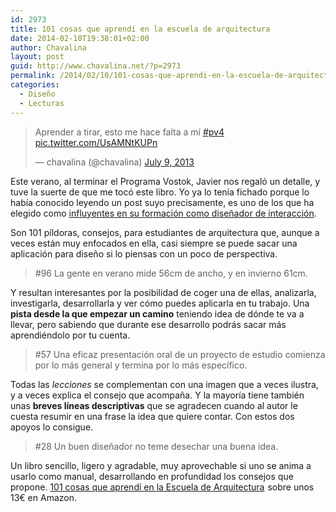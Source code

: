 ```yaml
---
id: 2973
title: 101 cosas que aprendí en la escuela de arquitectura
date: 2014-02-10T19:38:01+02:00
author: Chavalina
layout: post
guid: http://www.chavalina.net/?p=2973
permalink: /2014/02/10/101-cosas-que-aprendi-en-la-escuela-de-arquitectura/
categories:
  - Diseño
  - Lecturas
---
```


<blockquote class="twitter-tweet" lang="en"><p>Aprender a tirar, esto me hace falta a mí <a href="https://twitter.com/search?q=%23pv4&amp;src=hash">#pv4</a> <a href="http://t.co/UsAMNtKUPn">pic.twitter.com/UsAMNtKUPn</a></p>&mdash; chavalina (@chavalina) <a href="https://twitter.com/chavalina/statuses/354679351951892480">July 9, 2013</a></blockquote>
<script async src="//platform.twitter.com/widgets.js" charset="utf-8"></script>

Este verano, al terminar el Programa Vostok, Javier nos regaló un detalle, y tuve la suerte de que me tocó este libro. Yo ya lo tenía fichado porque lo había conocido leyendo un post suyo precisamente, es uno de los que ha elegido como <a title="26 books that shaped me as an interaction designer - Javier Cañada" href="http://www.vostokstudio.com/blog/2011/01/the-26-books-that-made-me-an-interaction-designer/" target="_blank">influyentes en su formación como diseñador de interacción</a>.

Son 101 píldoras, consejos, para estudiantes de arquitectura que, aunque a veces están muy enfocados en ella, casi siempre se puede sacar una aplicación para diseño si lo piensas con un poco de perspectiva.

> #96 La gente en verano mide 56cm de ancho, y en invierno 61cm.

Y resultan interesantes por la posibilidad de coger una de ellas, analizarla, investigarla, desarrollarla y ver cómo puedes aplicarla en tu trabajo. Una **pista desde la que empezar un camino** teniendo idea de dónde te va a llevar, pero sabiendo que durante ese desarrollo podrás sacar más aprendiéndolo por tu cuenta.

> #57 Una eficaz presentación oral de un proyecto de estudio comienza por lo más general y termina por lo más específico.

Todas las _lecciones_ se complementan con una imagen que a veces ilustra, y a veces explica el consejo que acompaña. Y la mayoría tiene también unas **breves líneas descriptivas** que se agradecen cuando al autor le cuesta resumir en una frase la idea que quiere contar. Con estos dos apoyos lo consigue.

> #28 Un buen diseñador no teme desechar una buena idea.

Un libro sencillo, ligero y agradable, muy aprovechable si uno se anima a usarlo como manual, desarrollando en profundidad los consejos que propone. [101 cosas que aprendí en la Escuela de Arquitectura](http://www.amazon.es/gp/product/8415289219/ref=as_li_ss_tl?ie=UTF8&camp=3626&creative=24822&creativeASIN=8415289219&linkCode=as2&tag=chavadiari-21)<img style="border: none !important; margin: 0px !important;" alt="" src="http://ir-es.amazon-adsystem.com/e/ir?t=chavadiari-21&l=as2&o=30&a=8415289219" width="1" height="1" border="0" /> sobre unos 13€ en Amazon.